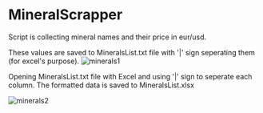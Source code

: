 # MineralScrapper

Script is collecting mineral names and their price in eur/usd.

These values are saved to MineralsList.txt file with '|' sign seperating them (for excel's purpose).
![minerals1](https://user-images.githubusercontent.com/118799677/203973099-34665e09-ef5d-4784-92dd-56394d8b2f9a.jpg)

Opening MineralsList.txt file with Excel and using '|' sign to seperate each column. 
The formatted data is saved to MineralsList.xlsx

![minerals2](https://user-images.githubusercontent.com/118799677/203973286-2cb82da3-a452-4434-bc31-ae5a8c68e6f7.jpg)



